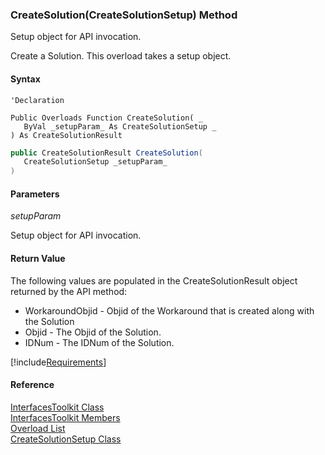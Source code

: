 ﻿### CreateSolution(CreateSolutionSetup) Method

Setup object for API invocation.

Create a Solution. This overload takes a setup object.

#### Syntax

```vbnet
'Declaration

Public Overloads Function CreateSolution( _
   ByVal _setupParam_ As CreateSolutionSetup _
) As CreateSolutionResult
```

```csharp
public CreateSolutionResult CreateSolution( 
   CreateSolutionSetup _setupParam_
)
```

#### Parameters

_setupParam_

Setup object for API invocation.

#### Return Value

The following values are populated in the CreateSolutionResult object returned by the API method:

*   WorkaroundObjid \- Objid of the Workaround that is created along with the Solution
*   Objid \- The Objid of the Solution.
*   IDNum \- The IDNum of the Solution.

[!include[Requirements](../partials/requirements.md)]

#### Reference

[InterfacesToolkit Class](FChoice.Toolkits.Clarify~FChoice.Toolkits.Clarify.Interfaces.InterfacesToolkit.md)  
[InterfacesToolkit Members](FChoice.Toolkits.Clarify~FChoice.Toolkits.Clarify.Interfaces.InterfacesToolkit_members.md)  
[Overload List](FChoice.Toolkits.Clarify~FChoice.Toolkits.Clarify.Interfaces.InterfacesToolkit~CreateSolution.md)  
[CreateSolutionSetup Class](FChoice.Toolkits.Clarify~FChoice.Toolkits.Clarify.Interfaces.CreateSolutionSetup.md)